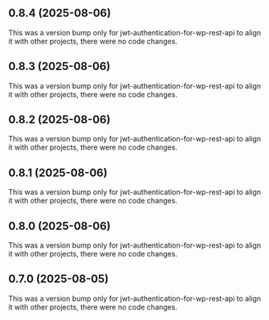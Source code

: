 ## 0.8.4 (2025-08-06)

This was a version bump only for jwt-authentication-for-wp-rest-api to align it with other projects, there were no code changes.

## 0.8.3 (2025-08-06)

This was a version bump only for jwt-authentication-for-wp-rest-api to align it with other projects, there were no code changes.

## 0.8.2 (2025-08-06)

This was a version bump only for jwt-authentication-for-wp-rest-api to align it with other projects, there were no code changes.

## 0.8.1 (2025-08-06)

This was a version bump only for jwt-authentication-for-wp-rest-api to align it with other projects, there were no code changes.

## 0.8.0 (2025-08-06)

This was a version bump only for jwt-authentication-for-wp-rest-api to align it with other projects, there were no code changes.

## 0.7.0 (2025-08-05)

This was a version bump only for jwt-authentication-for-wp-rest-api to align it with other projects, there were no code changes.